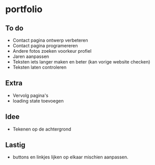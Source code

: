 # portfolio

## To do
* Contact pagina ontwerp verbeteren
* Contact pagina programereren
* Andere fotos zoeken voorkeur profiel
* Jaren aanpassen
* Teksten iets langer maken en beter (kan vorige website checken)
* Teksten laten controleren


## Extra
* Vervolg pagina's
* loading state toevoegen

## Idee
* Tekenen op de achtergrond


## Lastig
* buttons en linkjes lijken op elkaar mischien aanpassen.
